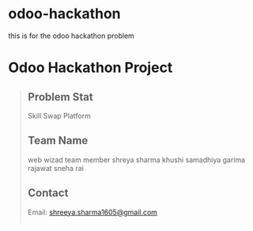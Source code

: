 # odoo-hackathon
this is for the odoo hackathon problem
# Odoo Hackathon Project  
> 
> ## Problem Stat 
> Skill Swap Platform
> 
> ## Team Name  
> web wizad
> team member
> shreya sharma
> khushi samadhiya
> garima rajawat
> sneha rai 
> 
> ## Contact  
> Email: shreeya.sharma1605@gmail.com 
> ```
